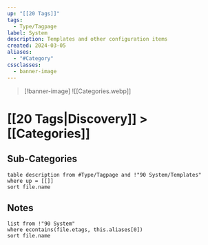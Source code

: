 ```yaml
---
up: "[[20 Tags]]"
tags:
  - Type/Tagpage
label: System
description: Templates and other configuration items
created: 2024-03-05
aliases:
  - "#Category"
cssclasses:
  - banner-image
---
```

> [!banner-image] ![[Categories.webp]]
# [[20 Tags|Discovery]] > [[Categories]]
## Sub-Categories
```dataview
table description from #Type/Tagpage and !"90 System/Templates" 
where up = [[]]
sort file.name
```

## Notes
```dataview
list from !"90 System"
where econtains(file.etags, this.aliases[0])
sort file.name
```
